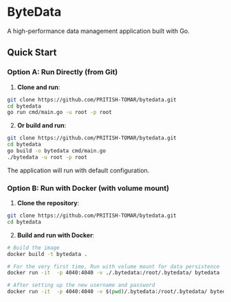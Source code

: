 # ByteData

A high-performance data management application built with Go.

## Quick Start

### Option A: Run Directly (from Git)

1. **Clone and run**:
```bash
git clone https://github.com/PRITISH-TOMAR/bytedata.git
cd bytedata
go run cmd/main.go -u root -p root
```

2. **Or build and run**:
```bash
git clone https://github.com/PRITISH-TOMAR/bytedata.git
cd bytedata
go build -o bytedata cmd/main.go
./bytedata -u root -p root
```

The application will run with default configuration.

### Option B: Run with Docker (with volume mount)

1. **Clone the repository**:
```bash
git clone https://github.com/PRITISH-TOMAR/bytedata.git
cd bytedata
```

2. **Build and run with Docker**:
```bash
# Build the image
docker build -t bytedata .

# For the very first time, Run with volume mount for data persistence 
docker run -it  -p 4040:4040 -v ./.bytedata:/root/.bytedata/ bytedata

# After setting up the new username and password
docker run -it  -p 4040:4040 -v $(pwd)/.bytedata:/root/.bytedata/ bytedata -u \<username\>
```
